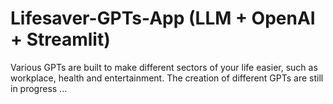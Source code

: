 # Lifesaver-GPTs-App (LLM + OpenAI + Streamlit)
Various GPTs are built to make different sectors of your life easier, such as workplace, health and entertainment. The creation of different GPTs are still in progress ...
